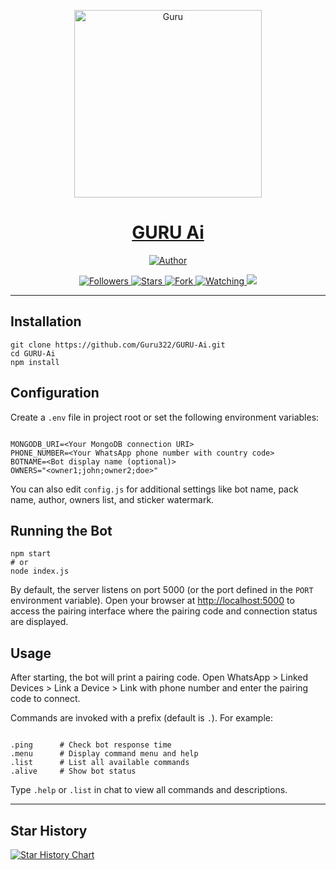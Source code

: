 <p align="center">  
  <a href="https://youtu.be/WcA7GZuaN0A">
    <img alt="Guru" height="300" src="https://cdn.jsdelivr.net/gh/Guru322/api@Guru/K.jpg">
    <h1 align="center">GURU Ai</h1>
  </a>
</p>

<p align="center">
  <a href="https://github.com/Guru322">
    <img title="Author" src="https://img.shields.io/badge/GURU-BOT-black?style=for-the-badge&logo=telegram">
  </a>
</p>

<p align="center">
  <a href="https://github.com/Guru322?tab=followers">
    <img title="Followers" src="https://img.shields.io/github/followers/Guru322?label=Followers&style=social">
  </a>
  <a href="https://github.com/Guru322/GURU-BOT/stargazers/">
    <img title="Stars" src="https://img.shields.io/github/stars/Guru322/GURU-BOT?&style=social">
  </a>
  <a href="https://github.com/Guru322/GURU-BOT/network/members">
    <img title="Fork" src="https://img.shields.io/github/forks/Guru322/GURU-BOT?style=social">
  </a>
  <a href="https://github.com/Guru322/GURU-BOT/watchers">
    <img title="Watching" src="https://img.shields.io/github/watchers/Guru322/GURU-BOT?label=Watching&style=social">
  </a>
  <a href="https://app.fossa.com/projects/git%2Bgithub.com%2FGuru322%2FGURU-BOT?ref=badge_shield" alt="FOSSA Status">
    <img src="https://app.fossa.com/api/projects/git%2Bgithub.com%2FGuru322%2FGURU-BOT.svg?type=shield">
  </a>
</p>

<hr>

<h2>Installation</h2>

<pre><code>git clone https://github.com/Guru322/GURU-Ai.git
cd GURU-Ai
npm install
</code></pre>

<h2>Configuration</h2>

<p>Create a <code>.env</code> file in project root or set the following environment variables:</p>

<pre><code>
MONGODB_URI=&lt;Your MongoDB connection URI&gt;
PHONE_NUMBER=&lt;Your WhatsApp phone number with country code&gt;
BOTNAME=&lt;Bot display name (optional)&gt;
OWNERS="&lt;owner1;john;owner2;doe&gt;"
</code></pre>

<p>You can also edit <code>config.js</code> for additional settings like bot name, pack name, author, owners list, and sticker watermark.</p>

<h2>Running the Bot</h2>

<pre><code>npm start
# or
node index.js
</code></pre>

<p>By default, the server listens on port 5000 (or the port defined in the <code>PORT</code> environment variable).  
Open your browser at <a href="http://localhost:5000">http://localhost:5000</a> to access the pairing interface where the pairing code and connection status are displayed.</p>

<h2>Usage</h2>

<p>After starting, the bot will print a pairing code.  
Open WhatsApp > Linked Devices > Link a Device > Link with phone number and enter the pairing code to connect.</p>

<p>Commands are invoked with a prefix (default is <code>.</code>). For example:</p>

<pre><code>
.ping      # Check bot response time
.menu      # Display command menu and help
.list      # List all available commands
.alive     # Show bot status
</code></pre>

<p>Type <code>.help</code> or <code>.list</code> in chat to view all commands and descriptions.</p>

<hr>

<h2>Star History</h2>

<a href="https://www.star-history.com/#Guru322/GURU-Ai&Date">
  <picture>
    <source media="(prefers-color-scheme: dark)" srcset="https://api.star-history.com/svg?repos=Guru322/GURU-Ai&type=Date&theme=dark" />
    <source media="(prefers-color-scheme: light)" srcset="https://api.star-history.com/svg?repos=Guru322/GURU-Ai&type=Date" />
    <img alt="Star History Chart" src="https://api.star-history.com/svg?repos=Guru322/GURU-Ai&type=Date" />
  </picture>
</a>
